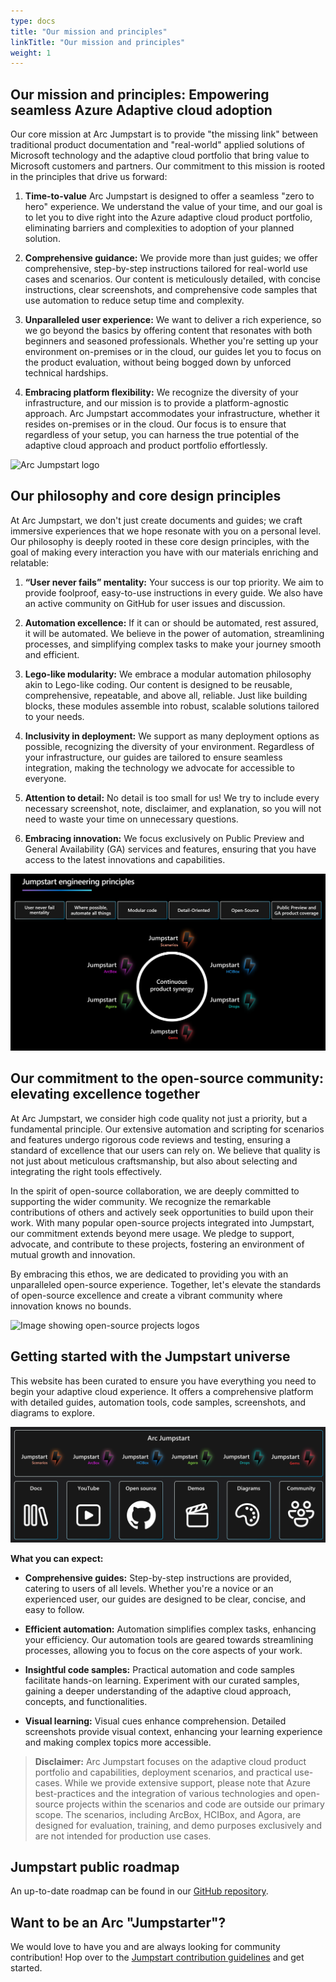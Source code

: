 ```yaml
---
type: docs
title: "Our mission and principles"
linkTitle: "Our mission and principles"
weight: 1
---
```


## Our mission and principles: Empowering seamless Azure Adaptive cloud adoption

Our core mission at Arc Jumpstart is to provide "the missing link" between traditional product documentation and "real-world" applied solutions of Microsoft technology and the adaptive cloud portfolio that bring value to Microsoft customers and partners. Our commitment to this mission is rooted in the principles that drive us forward:

1. **Time-to-value** Arc Jumpstart is designed to offer a seamless "zero to hero" experience. We understand the value of your time, and our goal is to let you to dive right into the Azure adaptive cloud product portfolio, eliminating barriers and complexities to adoption of your planned solution.

2. **Comprehensive guidance:** We provide more than just guides; we offer comprehensive, step-by-step instructions tailored for real-world use cases and scenarios. Our content is meticulously detailed, with concise instructions, clear screenshots, and comprehensive code samples that use automation to reduce setup time and complexity.

3. **Unparalleled user experience:** We want to deliver a rich experience, so we go beyond the basics by offering content that resonates with both beginners and seasoned professionals. Whether you're setting up your environment on-premises or in the cloud, our guides let you to focus on the product evaluation, without being bogged down by unforced technical hardships.

4. **Embracing platform flexibility:** We recognize the diversity of your infrastructure, and our mission is to provide a platform-agnostic approach. Arc Jumpstart accommodates your infrastructure, whether it resides on-premises or in the cloud. Our focus is to ensure that regardless of your setup, you can harness the true potential of the adaptive cloud approach and product portfolio effortlessly.

<img src="/img/logo/jumpstart.png" alt="Arc Jumpstart logo" width="350">

## Our philosophy and core design principles

At Arc Jumpstart, we don't just create documents and guides; we craft immersive experiences that we hope resonate with you on a personal level. Our philosophy is deeply rooted in these core design principles, with the goal of making every interaction you have with our materials enriching and relatable:

1. **“User never fails” mentality:** Your success is our top priority. We aim to provide foolproof, easy-to-use instructions in every guide. We also have an active community on GitHub for user issues and discussion.

2. **Automation excellence:** If it can or should be automated, rest assured, it will be automated. We believe in the power of automation, streamlining processes, and simplifying complex tasks to make your journey smooth and efficient.

3. **Lego-like modularity:** We embrace a modular automation philosophy akin to Lego-like coding. Our content is designed to be reusable, comprehensive, repeatable, and above all, reliable. Just like building blocks, these modules assemble into robust, scalable solutions tailored to your needs.

4. **Inclusivity in deployment:** We support as many deployment options as possible, recognizing the diversity of your environment. Regardless of your infrastructure, our guides are tailored to ensure seamless integration, making the technology we advocate for accessible to everyone.

5. **Attention to detail:** No detail is too small for us! We try to include every necessary screenshot, note, disclaimer, and explanation, so you will not need to waste your time on unnecessary questions.

6. **Embracing innovation:** We focus exclusively on Public Preview and General Availability (GA) services and features, ensuring that you have access to the latest innovations and capabilities.

![Image of the Jumpstart core design principles](/img/about/principles.png)

## Our commitment to the open-source community: elevating excellence together

At Arc Jumpstart, we consider high code quality not just a priority, but a fundamental principle. Our extensive automation and scripting for scenarios and features undergo rigorous code reviews and testing, ensuring a standard of excellence that our users can rely on. We believe that quality is not just about meticulous craftsmanship, but also about selecting and integrating the right tools effectively.

In the spirit of open-source collaboration, we are deeply committed to supporting the wider community. We recognize the remarkable contributions of others and actively seek opportunities to build upon their work. With many popular open-source projects integrated into Jumpstart, our commitment extends beyond mere usage. We pledge to support, advocate, and contribute to these projects, fostering an environment of mutual growth and innovation.

By embracing this ethos, we are dedicated to providing you with an unparalleled open-source experience. Together, let's elevate the standards of open-source excellence and create a vibrant community where innovation knows no bounds.

![Image showing open-source projects logos](/img/about/oss.png)

## Getting started with the Jumpstart universe

This website has been curated to ensure you have everything you need to begin your adaptive cloud experience. It offers a comprehensive platform with detailed guides, automation tools, code samples, screenshots, and diagrams to explore.

![Image showing the Jumpstart universe](/img/about/universe.png)

**What you can expect:**

- **Comprehensive guides:** Step-by-step instructions are provided, catering to users of all levels. Whether you're a novice or an experienced user, our guides are designed to be clear, concise, and easy to follow.

- **Efficient automation:** Automation simplifies complex tasks, enhancing your efficiency. Our automation tools are geared towards streamlining processes, allowing you to focus on the core aspects of your work.

- **Insightful code samples:** Practical automation and code samples facilitate hands-on learning. Experiment with our curated samples, gaining a deeper understanding of the adaptive cloud approach, concepts, and functionalities.

- **Visual learning:** Visual cues enhance comprehension. Detailed screenshots provide visual context, enhancing your learning experience and making complex topics more accessible.

> **Disclaimer:** Arc Jumpstart focuses on the adaptive cloud product portfolio and capabilities, deployment scenarios, and practical use-cases. While we provide extensive support, please note that Azure best-practices and the integration of various technologies and open-source projects within the scenarios and code are outside our primary scope. The scenarios, including ArcBox, HCIBox, and Agora, are designed for evaluation, training, and demo purposes exclusively and are not intended for production use cases.

## Jumpstart public roadmap

An up-to-date roadmap can be found in our [GitHub repository](https://aka.ms/JumpstartRoadmap).

## Want to be an Arc "Jumpstarter"?

We would love to have you and are always looking for community contribution! Hop over to the [Jumpstart contribution guidelines](../contribution_guidelines/) and get started.
